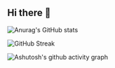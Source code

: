 ## Hi there 👋

![Anurag's GitHub stats](https://github-readme-stats.vercel.app/api?username=sumingyd&theme=ambient_gradient&locale=cn&card_width=500) 

![GitHub Streak](https://streak-stats.demolab.com?user=sumingyd&theme=ambient-gradient&hide_border=&locale=zh_Hans&short_numbers=&card_width=500)

![Ashutosh's github activity graph](https://github-readme-activity-graph.vercel.app/graph?username=sumingyd&theme=dracula)




<!--
**sumingyd/sumingyd** is a ✨ _special_ ✨ repository because its `README.md` (this file) appears on your GitHub profile.

Here are some ideas to get you started:

- 🔭 I’m currently working on ...
- 🌱 I’m currently learning ...
- 👯 I’m looking to collaborate on ...
- 🤔 I’m looking for help with ...
- 💬 Ask me about ...
- 📫 How to reach me: ...
- 😄 Pronouns: ...
- ⚡ Fun fact: ...
-->
